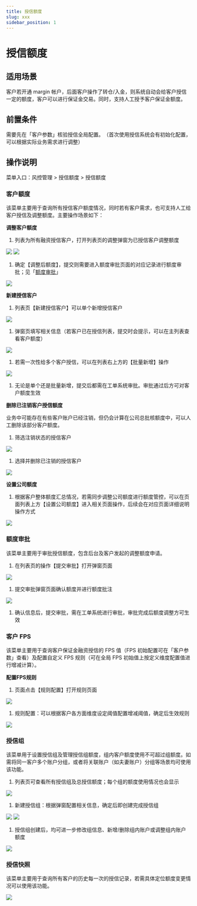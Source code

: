 ```yaml
---
title: 授信额度
slug: xxx
sidebar_position: 1
---
```



# 授信额度

## 适用场景

客户若开通 margin 帐户，后面客户操作了转仓/入金，则系统自动会给客户授信一定的额度，客户可以进行保证金交易。同时，支持人工授予客户保证金额度。

## 前置条件

需要先在「客户参数」核验授信全局配置。​
（首次使用授信系统会有初始化配置，可以根据实际业务需求进行调整）

## 操作说明

菜单入口：风控管理  &gt; 授信额度 &gt; 授信额度

### 客户额度

该菜单主要用于查询所有授信客户额度情况，同时若有客户需求，也可支持人工给客户授信及调整额度。​
主要操作场景如下：

**调整客户额度**

1. 列表为所有融资授信客户，打开列表页的调整弹窗为已授信客户调整额度

<img src="/assets/MgIMbRy5RoqIS5xNnZhcOlyMn2d.png"/>

<img src="/assets/D6CmbBk0UoHIKYxb7mKcBLirn9c.png"/>

1. 确定【调整后额度】，提交则需要进入额度审批页面的对应记录进行额度审批；见「[额度审批](https://longbridge.feishu.cn/docx/H1NgdfrSlo81gqxb2TZc9ccwnFQ#JQcidvfLvoDB7gxvNBncjwYYnoh)」

<img src="/assets/HoMubG5OHoBaFLxqfnecAn69nHh.png"/>

**新建授信客户**

1. 列表页【新建授信客户】可以单个新增授信客户

<img src="/assets/ZpmNb37WmoecDGxFyD9chPNJnah.png"/>

1. 弹窗页填写相关信息（若客户已在授信列表，提交时会提示，可以在主列表查看客户额度）

<img src="/assets/Effzbxo6eotTUKx2KDVch55SnOc.png"/>

1. 若需一次性给多个客户授信，可以在列表右上方的【批量新增】操作

<img src="/assets/H6CcbL8LdoD8zyx2YjDcTdvanwc.png"/>

1. 无论是单个还是批量新增，提交后都需在工单系统审批。审批通过后方可对客户额度生效

**删除已注销客户授信额度**

业务中可能存在有些客户账户已经注销，但仍会计算在公司总批核额度中，可以人工删除该部分客户额度。

1. 筛选注销状态的授信客户

<img src="/assets/WBMrbGOk8oJwRVxwrZwcNHJ5nCc.png"/>

1. 选择并删除已注销的授信客户

<img src="/assets/EsExb3TtZo36YXxKTjKcGPSIn0f.png"/>

**设置公司额度**

1. 根据客户整体额度汇总情况，若需同步调整公司额度进行额度管控，可以在页面列表上方【设置公司额度】进入相关页面操作，后续会在对应页面详细说明操作方式

<img src="/assets/DqrXb3rxaoRUutxqgQhcYtwCn2d.png"/>

### 额度审批

该菜单主要用于审批授信额度，包含后台及客户发起的调整额度申请。

1. 在列表页的操作【提交审批】打开弹窗页面

<img src="/assets/XzZ2bOHsLoreUlxH0GZcetEmn9f.png"/>

1. 提交审批弹窗页面确认额度并进行额度批注

<img src="/assets/T2hGbjTqUo9N5Zxzyi7cDP4bnYf.png"/>

1. 确认信息后，提交审批，需在工单系统进行审批，审批完成后额度调整方可生效

### 客户 FPS

该菜单主要用于查询客户保证金融资授信的 FPS 值（FPS 初始配置可在「客户参数」查看）及配置自定义 FPS 规则（可在全局 FPS 初始值上按定义维度配置值进行增减计算）。

**配置****FPS****规则**

1. 页面点击【规则配置】打开规则页面

<img src="/assets/QKwEbck1WoOFUoxbhRicxNWynEH.png"/>

1. 规则配置：可以根据客户各方面维度设定阈值配置增减阈值，确定后生效规则

<img src="/assets/WeIyb7TyXoVXW7xpKwOcDUvynKg.png"/>

### 授信组

该菜单用于设置授信组及管理授信组额度，组内客户额度使用不可超过组额度。如需将同一客户多个账户分组，或者将关联账户（如夫妻账户）分组等场景均可使用该功能。

1. 列表页可查看所有授信组及总授信额度；每个组的额度使用情况也会显示

<img src="/assets/EbvqbkjZaoQeqjxyphJcRyDFnvb.png"/>

1. 新建授信组：根据弹窗配置相关信息，确定后即创建完成授信组

<img src="/assets/MkW1bsjxZoHCcYxDTJzcUPWfnVg.png"/>

<img src="/assets/Yg45bxN1toamCpxFSAoc6Y6VnHb.png"/>

1. 授信组创建后，均可进一步修改组信息、新增/删除组内账户或调整组内账户额度

<img src="/assets/VOcebTvtgoCQDQxEMQdcpofznNb.png"/>

### 授信快照

该菜单主要用于查询所有客户的历史每一次的授信记录，若需具体定位额度变更情况可以使用该功能。

<img src="/assets/KwyObE4Wdo2nawx997UcJmGTnvc.png"/>

